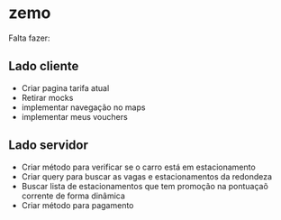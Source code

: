# zemo

Falta fazer:<br/>
<h2>Lado cliente</h2>
<ul>
<li>Criar pagina tarifa atual</li>
<li>Retirar mocks</li>
<li>implementar navegação no maps</li>
<li>implementar meus vouchers</li>
</ul>

<h2>Lado servidor</h2>
<ul>
<li>Criar método para verificar se o carro está em estacionamento</li>
<li>Criar query para buscar as vagas e estacionamentos da redondeza</li>
<li>Buscar lista de estacionamentos que tem promoção na pontuaçaõ corrente de forma dinâmica</li>
<li>Criar método para pagamento</li>
<ul>
